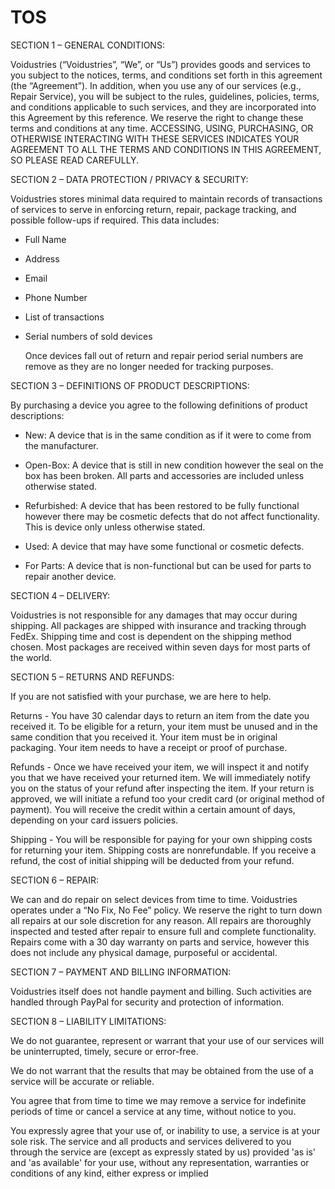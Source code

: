 # TOS

SECTION 1 – GENERAL CONDITIONS:

Voidustries (“Voidustries”, “We”, or “Us”) provides goods and services to you
subject to the notices, terms, and conditions set forth in this agreement (the
“Agreement”). In addition, when you use any of our services (e.g., Repair
Service), you will be subject to the rules, guidelines, policies, terms, and
conditions applicable to such services, and they are incorporated into this
Agreement by this reference. We reserve the right to change these terms and
conditions at any time. ACCESSING, USING, PURCHASING, OR OTHERWISE INTERACTING
WITH THESE SERVICES INDICATES YOUR AGREEMENT TO ALL THE TERMS AND CONDITIONS IN
THIS AGREEMENT, SO PLEASE READ CAREFULLY.

SECTION 2 – DATA PROTECTION / PRIVACY & SECURITY:

Voidustries stores minimal data required to maintain records of transactions of
services to serve in enforcing return, repair, package tracking, and possible
follow-ups if required.
This data includes:

- Full Name

- Address

- Email

- Phone Number

- List of transactions

- Serial numbers of sold devices

  Once devices fall out of return and repair period serial numbers are remove as
  they are no longer needed for tracking purposes.

SECTION 3 – DEFINITIONS OF PRODUCT DESCRIPTIONS:

By purchasing a device you agree to the following definitions of product
descriptions:

- New: A device that is in the same condition as if it were to come from the
manufacturer.

- Open-Box: A device that is still in new condition however the seal on the box
has been broken. All parts and accessories are included unless otherwise stated.

- Refurbished: A device that has been restored to be fully functional however
there may be cosmetic defects that do not affect functionality. This is device
only unless otherwise stated.

- Used: A device that may have some functional or cosmetic defects.

- For Parts: A device that is non-functional but can be used for parts to
repair another device.

SECTION 4 – DELIVERY:

Voidustries is not responsible for any damages that may occur during shipping.
All packages are shipped with insurance and tracking through FedEx. Shipping
time and cost is dependent on the shipping method chosen. Most packages are
received within seven days for most parts of the world.

SECTION 5 – RETURNS AND REFUNDS:

If you are not satisfied with your purchase, we are here to help.

Returns - You have 30 calendar days to return an item from the date you
received it. To be eligible for a return, your item must be unused and in the
same condition that you received it. Your item must be in original packaging.
Your item needs to have a receipt or proof of purchase.

Refunds - Once we have received your item, we will inspect it and notify you
that we have received your returned item. We will immediately notify you on the
status of your refund after inspecting the item. If your return is approved, we
will initiate a refund too your credit card (or original method of payment).
You will receive the credit within a certain amount of days, depending on your
card issuers policies.

Shipping - You will be responsible for paying for your own shipping costs for
returning your item. Shipping costs are nonrefundable. If you receive a refund,
the cost of initial shipping will be deducted from your refund.

SECTION 6 – REPAIR:

We can and do repair on select devices from time to time. Voidustries operates
under a “No Fix, No Fee” policy. We reserve the right to turn down all repairs
at our sole discretion for any reason. All repairs are thoroughly inspected and
tested after repair to ensure full and complete functionality. Repairs come
with a 30 day warranty on parts and service, however this does not include any
physical damage, purposeful or accidental.

SECTION 7 – PAYMENT AND BILLING INFORMATION:

Voidustries itself does not handle payment and billing. Such activities are
handled through PayPal for security and protection of information.

SECTION 8 – LIABILITY LIMITATIONS:

We do not guarantee, represent or warrant that your use of our services will be
uninterrupted, timely, secure or error-free.

We do not warrant that the results that may be obtained from the use of a
service will be accurate or reliable.

You agree that from time to time we may remove a service for indefinite periods
of time or cancel a service at any time, without notice to you.

You expressly agree that your use of, or inability to use, a service is at your
sole risk. The service and all products and services delivered to you through
the service are (except as expressly stated by us) provided 'as is' and 'as
available' for your use, without any representation, warranties or conditions
of any kind, either express or implied
